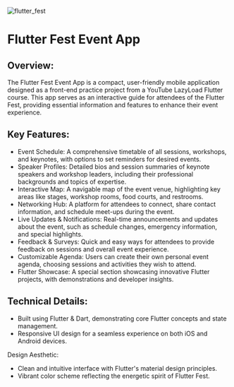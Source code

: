 ![flutter_fest](https://github.com/tosyak/flutter_fest/assets/26165711/f46326e8-ca26-47f4-86a3-b125b9340c95)

# Flutter Fest Event App
## Overview:
The Flutter Fest Event App is a compact, user-friendly mobile application designed as a front-end practice project from a YouTube LazyLoad Flutter course. This app serves as an interactive guide for attendees of the Flutter Fest, providing essential information and features to enhance their event experience.

## Key Features:

- Event Schedule: A comprehensive timetable of all sessions, workshops, and keynotes, with options to set reminders for desired events.
- Speaker Profiles: Detailed bios and session summaries of keynote speakers and workshop leaders, including their professional backgrounds and topics of expertise.
- Interactive Map: A navigable map of the event venue, highlighting key areas like stages, workshop rooms, food courts, and restrooms.
- Networking Hub: A platform for attendees to connect, share contact information, and schedule meet-ups during the event.
- Live Updates & Notifications: Real-time announcements and updates about the event, such as schedule changes, emergency information, and special highlights.
- Feedback & Surveys: Quick and easy ways for attendees to provide feedback on sessions and overall event experience.
- Customizable Agenda: Users can create their own personal event agenda, choosing sessions and activities they wish to attend.
- Flutter Showcase: A special section showcasing innovative Flutter projects, with demonstrations and developer insights.

## Technical Details:

- Built using Flutter & Dart, demonstrating core Flutter concepts and state management.
- Responsive UI design for a seamless experience on both iOS and Android devices.

Design Aesthetic:

- Clean and intuitive interface with Flutter's material design principles.
- Vibrant color scheme reflecting the energetic spirit of Flutter Fest.


